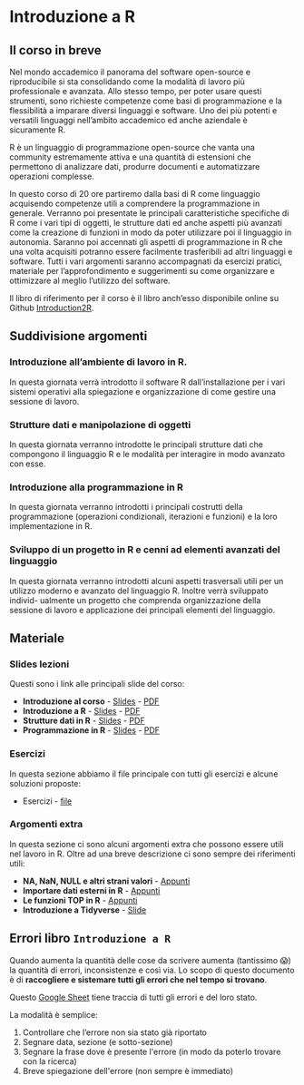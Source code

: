 # Introduzione a R

## Il corso in breve

Nel mondo accademico il panorama del software open-source e riproducibile si sta consolidando come la modalità di lavoro più professionale e avanzata. Allo stesso tempo, per poter usare questi strumenti, sono richieste competenze come basi di programmazione e la flessibilità a imparare diversi linguaggi e software. Uno dei più potenti e versatili linguaggi nell’ambito accademico ed anche aziendale è sicuramente R. 

R è un linguaggio di programmazione open-source che vanta una community estremamente attiva e una quantità di estensioni che permettono di analizzare dati, produrre documenti e automatizzare operazioni complesse. 

In questo corso di 20 ore partiremo dalla basi di R come linguaggio acquisendo competenze utili a comprendere la programmazione in generale. Verranno poi presentate le principali caratteristiche specifiche di R come i vari tipi di oggetti, le strutture dati ed anche aspetti più avanzati come la creazione di funzioni in modo da poter utilizzare poi il linguaggio in autonomia. Saranno poi accennati gli aspetti di programmazione in R che una volta acquisiti potranno essere facilmente trasferibili ad altri linguaggi e software.
Tutti i vari argomenti saranno accompagnati da esercizi pratici, materiale per l’approfondimento e suggerimenti su come organizzare e ottimizzare al meglio l’utilizzo del software. 

Il libro di riferimento per il corso è il libro anch’esso disponibile online su Github [Introduction2R](https://psicostat.github.io/Introduction2R/https://psicostat.github.io/Introduction2R/).

## Suddivisione argomenti

### Introduzione all’ambiente di lavoro in R.

In questa giornata verrà introdotto il software R dall’installazione per i vari sistemi operativi alla spiegazione e organizzazione di come gestire una sessione di lavoro.

### Strutture dati e manipolazione di oggetti

In questa giornata verranno introdotte le principali strutture dati che compongono il linguaggio R e le modalità per interagire in modo avanzato con esse.

### Introduzione alla programmazione in R

In questa giornata verranno introdotti i principali costrutti della programmazione (operazioni condizionali, iterazioni e funzioni) e la loro implementazione in R.

### Sviluppo di un progetto in R e cenni ad elementi avanzati del linguaggio

In questa giornata verranno introdotti alcuni aspetti trasversali utili per un utilizzo moderno e avanzato del linguaggio R. Inoltre verrà sviluppato individ- ualmente un progetto che comprenda organizzazione della sessione di lavoro e applicazione dei principali elementi del linguaggio.

## Materiale

### Slides lezioni

Questi sono i link alle principali slide del corso:

- **Introduzione al corso** - [Slides](slides/1_intro_generale/1_intro_generale.html) - [PDF](slides/1_intro_generale/1_intro_generale.pdf)
- **Introduzione a R** - [Slides](slides/2_intro_a_R/2_intro_a_R.html) - [PDF](slides/2_intro_a_R/2_intro_a_R.pdf)
- **Strutture dati in R** - [Slides](slides/3_data_structures/3_data_structures.html) - [PDF](slides/3_data_structures/3_data_structures.pdf)
- **Programmazione in R** - [Slides](slides/4_programmazione/4_programmazione.html) - [PDF](slides/4_programmazione/4_programmazione.pdf)

### Esercizi

In questa sezione abbiamo il file principale con tutti gli esercizi e alcune soluzioni proposte:

- Esercizi - [file](exercises/esercizi.html)

### Argomenti extra

In questa sezione ci sono alcuni argomenti extra che possono essere utili nel lavoro in R. Oltre ad una breve descrizione ci sono sempre dei riferimenti utili:

- **NA, NaN, NULL e altri strani valori** - [Appunti](extra/dealing_with_NA_NaN_NULL.html)
- **Importare dati esterni in R** - [Appunti](extra/importing_data.html)
- **Le funzioni TOP in R** - [Appunti](extra/top_functions.html)
- **Introduzione a Tidyverse** - [Slide](https://filippogambarota.github.io/filippogambarota_slides/tidyverse_presentation/tidyverse_presentation.html)

## Errori libro `Introduzione a R`

Quando aumenta la quantità delle cose da scrivere aumenta (tantissimo 😱) la quantità di errori, inconsistenze e così via. Lo scopo di questo documento è di **raccogliere e sistemare tutti gli errori che nel tempo si trovano**.

Questo [Google Sheet](https://docs.google.com/spreadsheets/d/1YmXN3iDtiyfLkhW246cICC_4X8S7xqWuN-EiLVDiAT8/edit#gid=0) tiene traccia di tutti gli errori e del loro stato.

La modalità è semplice:

1. Controllare che l’errore non sia stato già riportato
2. Segnare data, sezione (e sotto-sezione)
3. Segnare la frase dove è presente l'errore (in modo da poterlo trovare con la ricerca)
4. Breve spiegazione dell'errore (non sempre è immediato)